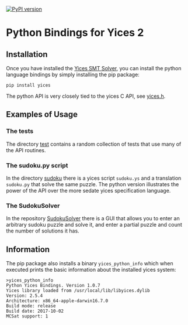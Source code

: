 [![PyPI version](https://badge.fury.io/py/yices.svg)](https://badge.fury.io/py/yices)

#  Python Bindings for Yices 2

## Installation

Once you have installed the [Yices SMT Solver](http://yices.csl.sri.com/), you can install
the python language bindings by simply installing the pip package:
```
pip install yices
```

The python API is very closely tied to the yices C API, see [yices.h](https://github.com/SRI-CSL/yices2/blob/master/src/include/yices.h).

## Examples of Usage

### The tests

The directory [test](https://github.com/SRI-CSL/yices2/tree/master/src/bindings/python/test) contains a random collection
of tests that use many of the API routines.

### The sudoku.py script

In the directory [sudoku](https://github.com/SRI-CSL/yices2/tree/master/src/bindings/python/sudoku) there is a 
yices script `sudoku.ys` and a translation `sudoku.py` that solve the same puzzle. The python version illustrates
the power of the API over the more sedate yices specification language.

### The SudokuSolver 

In the repository [SudokuSolver](https://github.com/SRI-CSL/SudokuSolver) there is a GUI that allows you to 
enter an arbitrary sudoku puzzle and solve it, and enter a partial puzzle and count the number of solutions it has.


## Information

The pip package also installs a binary `yices_python_info` which when executed prints the basic information about the installed 
yices system:

```
>yices_python_info
Python Yices Bindings. Version 1.0.7
Yices library loaded from /usr/local/lib/libyices.dylib
Version: 2.5.4
Architecture: x86_64-apple-darwin16.7.0
Build mode: release
Build date: 2017-10-02
MCSat support: 1
```
